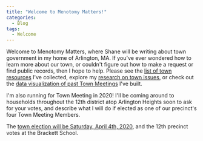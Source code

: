 ```yaml
---
title: "Welcome to Menotomy Matters!"
categories:
  - Blog
tags:
  - Welcome
---
```


Welcome to Menotomy Matters, where Shane will be writing about town 
government in my home of Arlington, MA.  If you've ever wondered how 
to learn more about our town, or couldn't figure out how to make a 
request or find public records, then I hope to help.  Please 
see the [list of town resources](/resources/) I've collected, 
explore my [research on town issues](/issues/), or check out the 
[data visualization of past Town Meetings](/tm/) I've built.

I'm also running for Town Meeting in 2020!  I'll be coming around to households 
throughout the 12th district atop Arlington Heights soon to ask for 
your votes, and describe what I will do if elected as 
one of our precinct's four Town Meeting Members. 

The [town election will be Saturday, April 4th, 2020](https://www.arlingtonma.gov/town-governance/elections-voting), and the 12th precinct votes at the Brackett School.
 